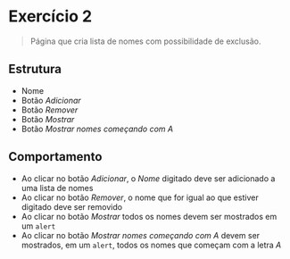 # Exercício 2

> Página que cria lista de nomes com possibilidade de exclusão.

## Estrutura

* Nome
* Botão _Adicionar_
* Botão _Remover_
* Botão _Mostrar_
* Botão _Mostrar nomes começando com A_

## Comportamento

* Ao clicar no botão _Adicionar_, o _Nome_ digitado deve ser adicionado a uma lista de nomes
* Ao clicar no botão _Remover_, o nome que for igual ao que estiver digitado deve ser removido
* Ao clicar no botão _Mostrar_ todos os nomes devem ser mostrados em um `alert`
* Ao clicar no botão _Mostrar nomes começando com A_ devem ser mostrados, em um `alert`, todos os nomes que começam com a letra _A_
